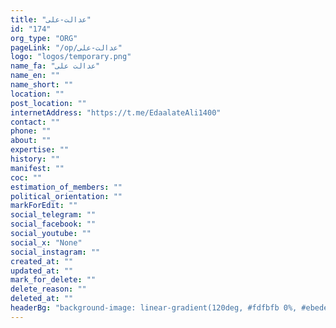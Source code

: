 ```yaml
---
title: "عدالت-علی"
id: "174"
org_type: "ORG"
pageLink: "/op/عدالت-علی"
logo: "logos/temporary.png"
name_fa: "عدالت علی"
name_en: ""
name_short: ""
location: ""
post_location: ""
internetAddress: "https://t.me/EdaalateAli1400"
contact: ""
phone: ""
about: ""
expertise: ""
history: ""
manifest: ""
coc: ""
estimation_of_members: ""
political_orientation: ""
markForEdit: ""
social_telegram: ""
social_facebook: ""
social_youtube: ""
social_x: "None"
social_instagram: ""
created_at: ""
updated_at: ""
mark_for_delete: ""
delete_reason: ""
deleted_at: ""
headerBg: "background-image: linear-gradient(120deg, #fdfbfb 0%, #ebedee 100%);"
---
```


